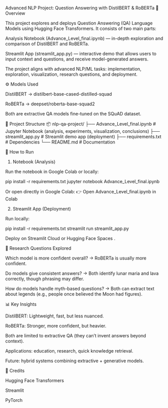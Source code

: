 Advanced NLP Project: Question Answering with DistilBERT & RoBERTa
📌 Overview

This project explores and deploys Question Answering (QA) Language Models using Hugging Face Transformers.
It consists of two main parts:

Analysis Notebook (Advance_Level_final.ipynb) — in-depth exploration and comparison of DistilBERT and RoBERTa.

Streamlit App (streamlit_app.py) — interactive demo that allows users to input context and questions, and receive model-generated answers.

The project aligns with advanced NLP/ML tasks: implementation, exploration, visualization, research questions, and deployment.

⚙️ Models Used

DistilBERT → distilbert-base-cased-distilled-squad

RoBERTa → deepset/roberta-base-squad2

Both are extractive QA models fine-tuned on the SQuAD dataset.

📂 Project Structure
📦 nlp-qa-project/
 ├── Advance_Level_final.ipynb   # Jupyter Notebook (analysis, experiments, visualization, conclusions)
 ├── streamlit_app.py            # Streamlit demo app (deployment)
 ├── requirements.txt            # Dependencies
 └── README.md                   # Documentation

🚀 How to Run
1. Notebook (Analysis)

Run the notebook in Google Colab or locally:

pip install -r requirements.txt
jupyter notebook Advance_Level_final.ipynb


Or open directly in Google Colab:
👉 Open Advance_Level_final.ipynb in Colab

2. Streamlit App (Deployment)

Run locally:

pip install -r requirements.txt
streamlit run streamlit_app.py


Deploy on Streamlit Cloud
 or Hugging Face Spaces
.

🔎 Research Questions Explored

Which model is more confident overall?
→ RoBERTa is usually more confident.

Do models give consistent answers?
→ Both identify lunar maria and lava correctly, though phrasing may differ.

How do models handle myth-based questions?
→ Both can extract text about legends (e.g., people once believed the Moon had figures).

📊 Key Insights

DistilBERT: Lightweight, fast, but less nuanced.

RoBERTa: Stronger, more confident, but heavier.

Both are limited to extractive QA (they can’t invent answers beyond context).

Applications: education, research, quick knowledge retrieval.

Future: hybrid systems combining extractive + generative models.

🙌 Credits

Hugging Face Transformers

Streamlit

PyTorch

